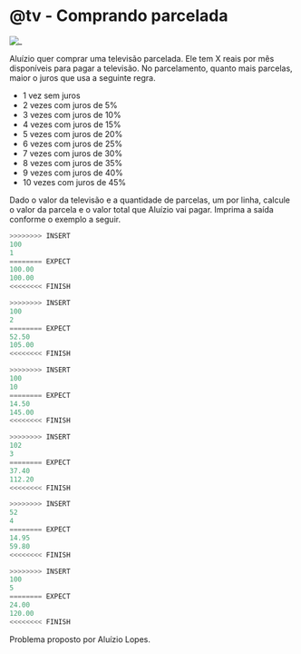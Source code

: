 # @tv - Comprando parcelada

![_](https://raw.githubusercontent.com/qxcodefup/arcade/master/base/tv/cover.jpg)

Aluízio quer comprar uma televisão parcelada. Ele tem X reais por mês disponíveis para pagar a televisão. No parcelamento, quanto mais parcelas, maior o juros que usa a seguinte regra.

- 1 vez sem juros
- 2 vezes com juros de 5%
- 3 vezes com juros de 10%
- 4 vezes com juros de 15%
- 5 vezes com juros de 20%
- 6 vezes com juros de 25%
- 7 vezes com juros de 30%
- 8 vezes com juros de 35%
- 9 vezes com juros de 40%
- 10 vezes com juros de 45%

Dado o valor da televisão e a quantidade de parcelas, um por linha, calcule o valor da parcela e o valor total que Aluízio vai pagar. Imprima a saída conforme o exemplo a seguir.

``` py
>>>>>>>> INSERT
100
1
======== EXPECT
100.00
100.00
<<<<<<<< FINISH
```

```py
>>>>>>>> INSERT
100
2
======== EXPECT
52.50
105.00
<<<<<<<< FINISH
```

```py
>>>>>>>> INSERT
100
10
======== EXPECT
14.50
145.00
<<<<<<<< FINISH
```

```py
>>>>>>>> INSERT
102
3
======== EXPECT
37.40
112.20
<<<<<<<< FINISH
```

```py
>>>>>>>> INSERT
52
4
======== EXPECT
14.95
59.80
<<<<<<<< FINISH
```

```py
>>>>>>>> INSERT
100
5
======== EXPECT
24.00
120.00
<<<<<<<< FINISH

```

Problema proposto por Aluízio Lopes.
